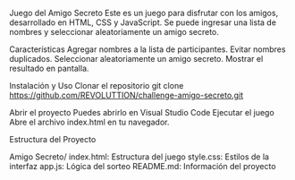 Juego del Amigo Secreto
Este es un juego para disfrutar con los amigos, desarrollado en HTML, CSS y JavaScript. Se puede ingresar una lista de nombres y seleccionar aleatoriamente un amigo secreto.

Características
Agregar nombres a la lista de participantes.
Evitar nombres duplicados.
Seleccionar aleatoriamente un amigo secreto.
Mostrar el resultado en pantalla.

Instalación y Uso
Clonar el repositorio
git clone https://github.com/REVOLUTTION/challenge-amigo-secreto.git

Abrir el proyecto
Puedes abrirlo en Visual Studio Code 
Ejecutar el juego
Abre el archivo index.html en tu navegador.

Estructura del Proyecto

Amigo Secreto/
index.html: Estructura del juego
style.css:  Estilos de la interfaz
app.js:  Lógica del sorteo
README.md: Información del proyecto
